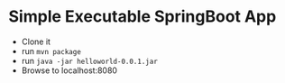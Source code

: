 # Simple Executable SpringBoot App

* Clone it
* run `mvn package`
* run `java -jar helloworld-0.0.1.jar`
* Browse to localhost:8080
